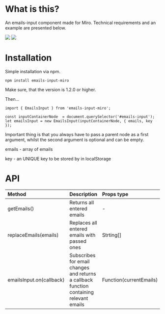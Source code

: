 # What is this?

An emails-input component made for Miro. Technical requirements and an example are presented below.

![](https://imgur.com/a/WQtu7FU) ![](https://imgur.com/jXDDJ8K)

# Installation

Simple installation via npm.

`npm install emails-input-miro`

Make sure, that the version is 1.2.0 or higher.

Then...

```
import { EmailsInput } from 'emails-input-miro';

const inputContainerNode  = document.querySelector('#emails-input');
let emailsInput = new EmailsInput(inputContainerNode, { emails, key }); 
```
Important thing is that you always have to pass a parent node as a first argument, whilst the second argument is optional and can be empty.

emails - array of emails 

key - an UNIQUE key to be stored by in localStorage


# API

Method                  | Description                                                                              | Props type
:-----------------------|:-----------------------------------------------------------------------------------------|:-----------------------     
getEmails()             | Returns all entered emails                                                               | -
replaceEmails(emails)   | Replaces all entered emails with passed ones                                             | Strting[] | String
emailsInput.on(callback)| Subscribes for email changes and returns a callback function containing relevant emails  | Function(currentEmails)

